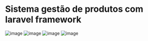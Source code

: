 # Sistema gestão de produtos com laravel framework


![image](https://user-images.githubusercontent.com/49367122/159099358-8cb123c2-4ed5-4bdd-87fb-9c8686a859f9.png)
![image](https://user-images.githubusercontent.com/49367122/159099321-e634a96f-5030-48bc-a371-6eab952c3eba.png)
![image](https://user-images.githubusercontent.com/49367122/159099329-8de01ee8-d0ef-4906-8864-e3d7f2c4ad55.png)
![image](https://user-images.githubusercontent.com/49367122/159099336-a2488609-b7ff-4856-b64a-85aadf0ae08b.png)
